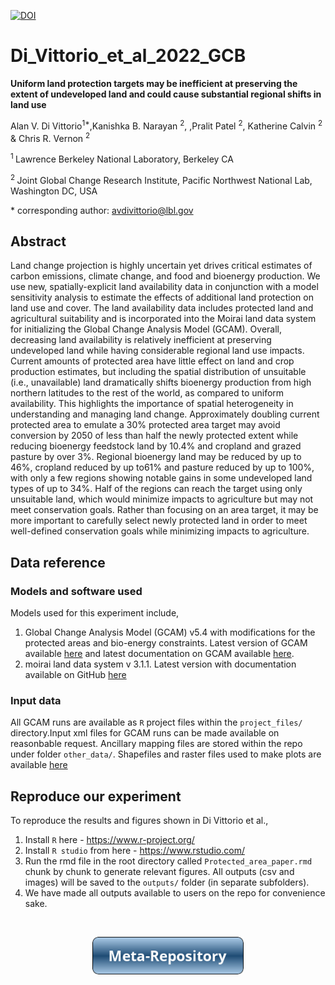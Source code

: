 [![DOI](https://zenodo.org/badge/265119113.svg)](https://zenodo.org/badge/latestdoi/265119113)


# Di_Vittorio_et_al_2022_GCB

**Uniform land protection targets may be inefficient at preserving the extent of undeveloped land and could cause substantial regional shifts in land use**

Alan V. Di Vittorio<sup>1\*</sup>,Kanishka B. Narayan <sup>2</sup>,
,Pralit Patel <sup>2</sup>, Katherine Calvin <sup>2</sup> & Chris R. Vernon <sup>2</sup>


<sup>1 </sup> Lawrence Berkeley National Laboratory, Berkeley CA  

<sup>2 </sup> Joint Global Change Research Institute, Pacific Northwest National Lab, Washington DC, USA 


\* corresponding author:  avdivittorio@lbl.gov

## Abstract
Land change projection is highly uncertain yet drives critical estimates of carbon emissions, climate change, and food and bioenergy production. We use new, spatially-explicit land availability data in conjunction with a model sensitivity analysis to estimate the effects of additional land protection on land use and cover. The land availability data includes protected land and agricultural suitability and is incorporated into the Moirai land data system for initializing the Global Change Analysis Model (GCAM). Overall, decreasing land availability is relatively inefficient at preserving undeveloped land while having considerable regional land use impacts. Current amounts of protected area have little effect on land and crop production estimates, but including the spatial distribution of unsuitable (i.e., unavailable) land dramatically shifts bioenergy production from high northern latitudes to the rest of the world, as compared to uniform availability. This highlights the importance of spatial heterogeneity in understanding and managing land change. Approximately doubling current protected area to emulate a 30% protected area target may avoid conversion by 2050 of less than half the newly protected extent while reducing bioenergy feedstock land by 10.4% and cropland and grazed pasture by over 3%. Regional bioenergy land may be reduced by up to 46%, cropland reduced by up to61% and pasture reduced by up to 100%, with only a few regions showing notable gains in some undeveloped land types of up to 34%. Half of the regions can reach the target using only unsuitable land, which would minimize impacts to agriculture but may not meet conservation goals. Rather than focusing on an area target, it may be more important to carefully select newly protected land in order to meet well-defined conservation goals while minimizing impacts to agriculture.


## Data reference

### Models and software used
Models used for this experiment include, 
1. Global Change Analysis Model (GCAM) v5.4 with modifications for the protected areas and bio-energy constraints. Latest version of GCAM available [here](https://zenodo.org/record/6619287) and latest documentation on GCAM available [here](https://jgcri.github.io/gcam-doc/).
2. moirai land data system v 3.1.1. Latest version with documentation available on GitHub [here](https://github.com/JGCRI/moirai) 

### Input data
All GCAM runs are available as `R` project files within the `project_files/` directory.Input xml files for GCAM runs can be made available on reasonbable request. Ancillary mapping files are stored within the repo under folder `other_data/`. Shapefiles and raster files used to make plots are available [here](https://zenodo.org/record/4688451)  
## Reproduce our experiment
To reproduce the results and figures shown in Di Vittorio et al.,

1. Install `R` here - https://www.r-project.org/
2. Install `R studio` from here - https://www.rstudio.com/
3. Run the rmd file in the root directory called `Protected_area_paper.rmd` chunk by chunk to generate relevant figures. All outputs (csv and images) will be saved to the `outputs/` folder (in separate subfolders).
4. We have made all outputs available to users on the repo for convenience sake. 

<br>
<p align="center">
<a href="https://jgcri.github.io/Di_Vittorio_et_al_2022_GCB/docs/articles/Protected_area_paper.html" target="_blank"><img src="https://github.com/JGCRI/jgcricolors/blob/main/vignettes/button_metarepo.PNG?raw=true" height="60"/></a>
</p>

